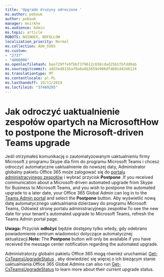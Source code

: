 ```yaml
---
title: 'Upgrade drużyny odroczone '
ms.author: pebaum
author: pebaum
manager: mnirkhe
ms.audience: Admin
ms.topic: article
ROBOTS: NOINDEX, NOFOLLOW
localization_priority: Normal
ms.collection: Adm_O365
ms.custom:
- "2737"
- "4000006"
ms.openlocfilehash: bee729ffe9fbbf379612c658cdad25b1fbfdd0ab
ms.sourcegitcommit: add3ed8156af0a0a8b2659e906dfd60144346124
ms.translationtype: MT
ms.contentlocale: pl-PL
ms.lasthandoff: 10/11/2019
ms.locfileid: "37469295"
---
```

# <a name="how-to-postpone-the-microsoft-driven-teams-upgrade"></a><span data-ttu-id="0ee24-102">Jak odroczyć uaktualnienie zespołów opartych na Microsoft</span><span class="sxs-lookup"><span data-stu-id="0ee24-102">How to postpone the Microsoft-driven Teams upgrade</span></span>

<span data-ttu-id="0ee24-103">Jeśli otrzymałeś komunikację o zautomatyzowanym uaktualnieniu firmy Microsoft z programu Skype dla firm do programu Microsoft Teams i chcesz odroczyć automatyczne uaktualnienie do nowszej daty, Administrator globalny pakietu Office 365 może zalogować się do [portalu administracyjnego zespołów](https://admin.teams.microsoft.com/dashboard) i wybrać przycisk **Postpone** .</span><span class="sxs-lookup"><span data-stu-id="0ee24-103">If you received communication about a Microsoft-driven automated upgrade from Skype for Business to Microsoft Teams, and you wish to postpone the automated upgrade to a later date, your Office 365 Global Admin can log in to the [Teams Admin portal](https://admin.teams.microsoft.com/dashboard) and select the **Postpone** button.</span></span> <span data-ttu-id="0ee24-104">Aby wyświetlić nową datę automatycznego uaktualniania dzierżawy do programu Microsoft Teams, Odśwież stronę portalu administracyjnego zespołów.</span><span class="sxs-lookup"><span data-stu-id="0ee24-104">To see the new date for your tenant's automated upgrade to Microsoft Teams, refresh the Teams Admin portal page.</span></span>

<span data-ttu-id="0ee24-105">**Uwaga:** Przycisk **odłożyć** będzie dostępny tylko wtedy, gdy odebrano powiadomienie centrum wiadomości dotyczące automatycznej aktualizacji.</span><span class="sxs-lookup"><span data-stu-id="0ee24-105">**Note:** The **Postpone** button will only be available if you have received the message center notification regarding the automated upgrade.</span></span> 

<span data-ttu-id="0ee24-106">Administratorzy globalni pakietu Office 365 mogą również uruchamiać [Get-CsTeamsUpgradeStatus](https://docs.microsoft.com/en-us/powershell/module/skype/get-csteamsupgradestatus?view=skype-ps) , aby dowiedzieć się więcej o ich bieżącym stanie uaktualniania.</span><span class="sxs-lookup"><span data-stu-id="0ee24-106">Office 365 Global Admins can also run [Get-CsTeamsUpgradeStatus](https://docs.microsoft.com/en-us/powershell/module/skype/get-csteamsupgradestatus?view=skype-ps) to learn more about their current upgrade status.</span></span> 